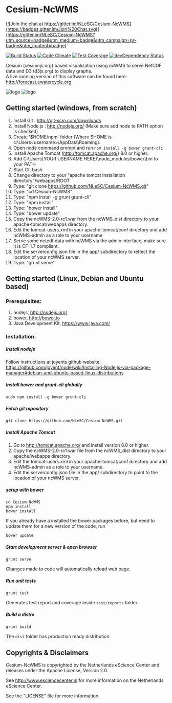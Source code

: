 Cesium-NcWMS
============

[![Join the chat at https://gitter.im/NLeSC/Cesium-NcWMS](https://badges.gitter.im/Join%20Chat.svg)](https://gitter.im/NLeSC/Cesium-NcWMS?utm_source=badge&utm_medium=badge&utm_campaign=pr-badge&utm_content=badge)

[![Build Status](https://travis-ci.org/NLeSC/Cesium-NcWMS.svg?branch=master)](https://travis-ci.org/NLeSC/Cesium-NcWMS)
[![Code Climate](https://codeclimate.com/github/NLeSC/Cesium-NcWMS/badges/gpa.svg)](https://codeclimate.com/github/NLeSC/Cesium-NcWMS)
[![Test Coverage](https://codeclimate.com/github/NLeSC/Cesium-NcWMS/badges/coverage.svg)](https://codeclimate.com/github/NLeSC/Cesium-NcWMS)
[![devDependency Status](https://david-dm.org/NLeSC/Cesium-NcWMS/dev-status.svg)](https://david-dm.org/NLeSC/Cesium-NcWMS#info=devDependencies)

Cesium (cesiumjs.org) based visualization using ncWMS to serve NetCDF data and D3 (d3js.org) to display graphs.  
A live running version of this software can be found here: http://forecast.ewatercycle.org


![logo](DOC/images/ewa-saturation.png "Screenshot 1")
![logo](DOC/images/ewa-discharge.png "Screenshot 2")

Getting started (windows, from scratch)
---------------------------------------
1. Install Git : 	http://git-scm.com/downloads
2. Install Node.js : 	http://nodejs.org/ (Make sure add node to PATH option is checked)
  1. Create '$HOME/npm' folder (Where $HOME is c:\Users\<username>\AppData\Roaming).
  2. Open node command prompt and run `npm install -g bower grunt-cli`
3. Install Apache Tomcat (http://tomcat.apache.org/) 8.0 or higher.
4. Add C:\Users\{YOUR USERNAME HERE}\node_modules\bower\bin to your PATH
5. Start Git bash
6. Change directory to your "apache tomcat installation directory"/webapps/ROOT
7. Type: "git clone https://github.com/NLeSC/Cesium-NcWMS.git"
8. Type: "cd Cesium-NcWMS"
9. Type: "npm install -g grunt grunt-cli"
10. Type: "npm install"
11. Type: "bower install"
12. Type: "bower update"
13. Copy the ncWMS-2.0-rc1.war from the ncWMS_dist directory to your apache-tomcat/webapps directory.
14. Edit the tomcat-users.xml in your apache-tomcat/conf directory and add ncWMS-admin as a role to your username
15. Serve some netcdf data with ncWMS via the admin interface, make sure it is CF-1.7 compliant.
16. Edit the serverconfig.json file in the app/ subdirectory to reflect the location of your ncWMS server.
17. Type: "grunt serve"

Getting started (Linux, Debian and Ubuntu based)
-------------------------------------------------
### Prerequisites:  
1. nodejs, http://nodejs.org/
2. bower, http://bower.io
3. Java Development Kit, https://www.java.com/

### Installation:  
##### Install nodejs  
Follow instructions at joyents github website:
https://github.com/joyent/node/wiki/Installing-Node.js-via-package-manager#debian-and-ubuntu-based-linux-distributions

##### Install bower and grunt-cli globally
```
sudo npm install -g bower grunt-cli
```

##### Fetch git repository
```
git clone https://github.com/NLeSC/Cesium-NcWMS.git
```

##### Install Apache Tomcat
1. Go to http://tomcat.apache.org/ and install version 8.0 or higher.
2. Copy the ncWMS-2.0-rc1.war file from the ncWMS_dist directory to your apache/webapps directory.  
3. Edit the tomcat-users.xml in your apache-tomcat/conf directory and add ncWMS-admin as a role to your username.  
4. Edit the serverconfig.json file in the app/ subdirectory to point to the location of your ncWMS server.

##### setup with bower
```
cd Cesium-NcWMS
npm install
bower install
```
If you already have a installed the bower packages before, but need to update them for a new version of the code, run
```
bower update
```

##### Start development server & open browser
```
grunt serve
```
Changes made to code will automatically reload web page.

##### Run unit tests

```
grunt test
```
Generates test report and coverage inside `test/reports` folder.

##### Build a distro

```
grunt build
```
The `dist` folder has production ready distribution.



Copyrights & Disclaimers
------------------------

Cesium-NcWMS is copyrighted by the Netherlands eScience Center and
releases under the Apache License, Version 2.0.

See <http://www.esciencecenter.nl> for more information on the
Netherlands eScience Center.

See the "LICENSE" file for more information.

